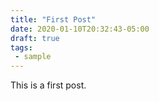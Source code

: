 ```yaml
---
title: "First Post"
date: 2020-01-10T20:32:43-05:00
draft: true
tags:
 - sample
---
```


This is a first post.